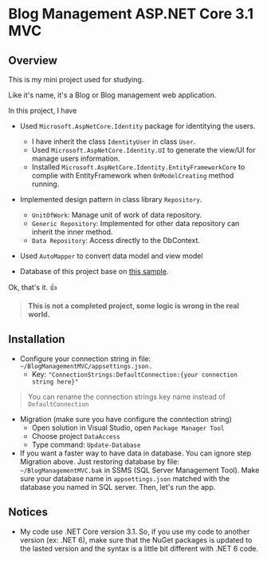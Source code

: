 # Blog Management ASP.NET Core 3.1 MVC
## Overview
This is my mini project used for studying. 

Like it's name, it's a Blog or Blog management web application.

In this project, I have 
- Used `Microsoft.AspNetCore.Identity` package for identitying the users.
  - I have inherit the class `IdentityUser` in class `User`.
  - Used `Microsoft.AspNetCore.Identity.UI` to generate the view/UI for manage users information.
  - Installed `Microsoft.AspNetCore.Identity.EntityFrameworkCore` to complie with EntityFramework when `OnModelCreating` method running. 

- Implemented design pattern in class library `Repository`.
  - `UnitOfWork`: Manage unit of work of data repository.
  - `Generic Repository`: Implemented for other data repository can inherit the inner method.
  - `Data Repository`: Access directly to the DbContext.

- Used `AutoMapper` to convert data model and view model

- Database of this project base on [this sample](https://mysql.tutorials24x7.com/blog/guide-to-design-a-database-for-blog-management-in-mysql).

Ok, that's it. :+1:

>**This is not a completed project, some logic is wrong in the real world.**

## Installation
- Configure your connection string in file: `~/BlogManagementMVC/appsettings.json.`
  - Key: `"ConnectionStrings:DefaultConnection:{your connection string here}"`
 > You can rename the connection strings key name instead of `DefaultConnection`
- Migration (make sure you have configure the conntection string)
  - Open solution in Visual Studio, open `Package Manager Tool` 
  - Choose project `DataAccess`
  - Type command: `Update-Database`
- If you want a faster way to have data in database. You can ignore step Migration above.
Just restoring database by file: `~/BlogManagementMVC.bak` in SSMS (SQL Server Management Tool). 
Make sure your database name in `appsettings.json` matched with the database you named in SQL server. 
Then, let's run the app. 

## Notices
- My code use .NET Core version 3.1. 
So, if you use my code to another version (ex: .NET 6), make sure that the NuGet packages is updated to the lasted version and the syntax is a little bit different with .NET 6 code.
